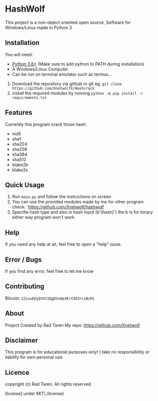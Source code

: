 # HashWolf

This project is a non-object oriented open source, Software for Windows/Linux made in Python 3 

## Installation

You will need:

* [Python 3.6+](https://www.python.org/downloads) (Make sure to add python to PATH during installation)
* A Windows/Linux Computer
* Can be run on terminal emulator such as termux...

1. Download the repository via github or git eg. `git clone https://github.com/XnetwolfX/Hashcrack`
2. install the required modules by running `python -m pip install -r requirements.txt`

## Features

Currently this program crack those hash:

* md5
* sha1
* sha224
* sha256
* sha384
* sha512
* blake2b
* blake2s

## Quick Usage

1. Run `main.py` and follow the instructions on screen 
2. You can use the provided modules made by me for other program check: `https://github.com/Xnetwolf/hashwolf
3. Specifie hash type and also in hash input (b'{hash}')
the b is for binary either way program won't work

## Help

If you need any help at all, feel free to open a "help" issue.

## Error / Bugs

If you find any error, feel free to let me know

## Contributing

Bitcoin: `12iuxEDyQtGY2QgD3sHp3KrV363rcsBcMi`

## About

Project Created by Rad Taren
My repo:
	https://github.com/Xnetwolf

## Disclaimer

This program is for educational purposes only! I take no responsibility or liability for own personal use.

## Licence 
copyright (c) Rad Taren. All rights reserved.

[license] under MIT(./license)
